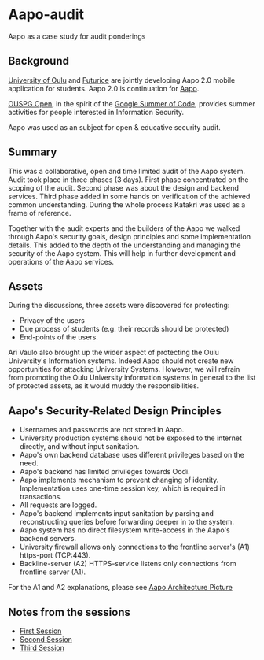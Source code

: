 # Aapo-audit

Aapo as a case study for audit ponderings

## Background

[University of Oulu](http://www.oulu.fi/yliopisto/) and
[Futurice](http://futurice.com/) are jointly developing Aapo 2.0 mobile
application for students. Aapo 2.0 is continuation for
[Aapo](https://aapo.oulu.fi/).

[OUSPG Open](https://github.com/ouspg/ouspg-open), in the spirit of
the [Google Summer of Code](https://developers.google.com/open-source/gsoc/),
provides summer activities for people interested in Information Security.

Aapo was used as an subject for open & educative security audit.

## Summary

This was a collaborative, open and time limited audit of the Aapo system.
 Audit took place in three phases (3 days). First phase concentrated on the
scoping of the audit. Second phase was about the design and backend services.
Third phase added in some hands on verification of the achieved common
understanding. During the whole process Katakri was used as a frame of
reference.

Together with the audit experts and the builders of the Aapo we walked
through Aapo's security goals, design principles and some implementation details.
This added to the depth of the understanding and managing the security of the
Aapo system. This will help in further development and operations of the Aapo
services.

## Assets

During the discussions, three assets were discovered for protecting:

* Privacy of the users
* Due process of students (e.g. their records should be protected)
* End-points of the users.

Ari Vaulo also brought up the wider aspect of protecting the Oulu University's
Information systems. Indeed Aapo should not create new opportunities
for attacking University Systems. However, we will refrain from promoting
the Oulu University information systems in general to the list of protected
assets, as it would muddy the responsibilities.

## Aapo's Security-Related Design Principles

* Usernames and passwords are not stored in Aapo.
* University production systems should not be exposed to the internet directly,
  and without input sanitation.
* Aapo's own backend database uses different privileges based on the need.
* Aapo's backend has limited privileges towards Oodi.
* Aapo implements mechanism to prevent changing of identity. Implementation
   uses one-time session key, which is required in transactions.
* All requests are logged.
* Aapo's backend implements input sanitation by parsing and reconstructing
  queries before forwarding deeper in to the system.
* Aapo system has no direct filesystem write-access in the Aapo's backend
  servers.
* University firewall allows only connections to the frontline server's (A1)
  https-port (TCP:443).
* Backline-server (A2) HTTPS-service listens only connections from frontline
  server (A1).

For the A1 and A2 explanations, please see
[Aapo Architecture Picture](aapo-architecture-kataktri.jpg)

## Notes from the sessions

* [First Session](session-1.md)
* [Second Session](session-2.md)
* [Third Session](session-3.md)
